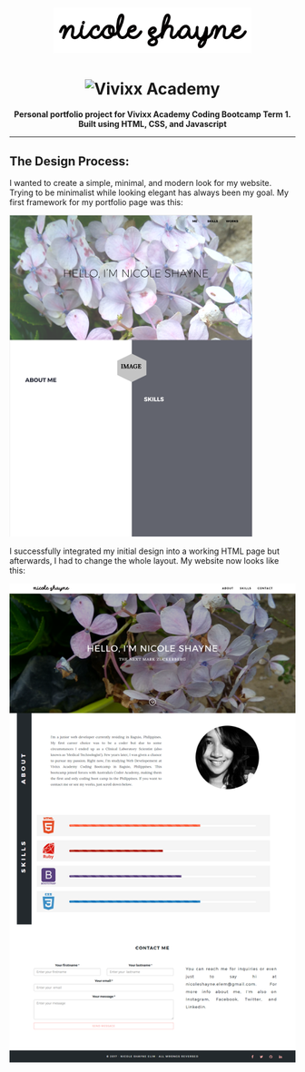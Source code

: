 <h1 align="center"><a href="https://ncleshyne.github.io" target="_blank"><img width="350" height="80" alt="Nicole Shayne" src="images/l.png"></a></h1>
<h1 align="center">
 <img width="300" height="220" src="https://vivixxacademy.com/inetcon2017/wp-content/uploads/2017/04/vivixx-academy.png" alt="Vivixx Academy" />  </a>
</h1>

<p align="center"><b>Personal portfolio project for Vivixx Academy Coding Bootcamp Term 1.<br>
Built using HTML, CSS, and Javascript
</b></p>

---


## The Design Process:

I wanted to create a simple, minimal, and modern look for my website. Trying to be minimalist while looking elegant has always been my goal. My first framework for my portfolio page was this:


![Previous](images/initial.png "Initial Framework")


I successfully integrated my initial design into a working HTML page but afterwards, I had to change the whole layout. My website now looks like this:


![Now](images/now.png "After")


